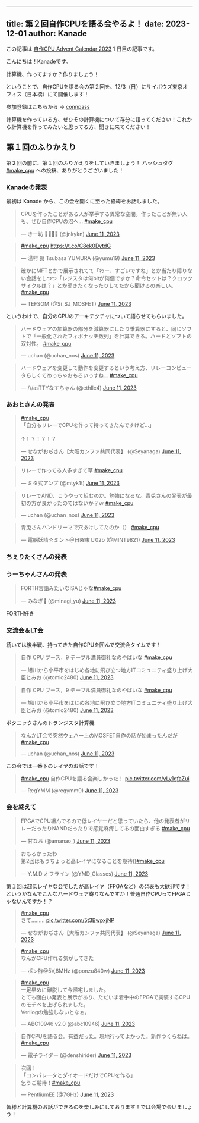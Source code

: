 
---
title: 第２回自作CPUを語る会やるよ！
date: 2023-12-01
author: Kanade
---

この記事は [自作CPU Advent Calendar 2023](https://adventar.org/calendars/8916) 1 日目の記事です。

こんにちは！Kanadeです。

計算機、作ってますか？作りましょう！

ということで、自作CPUを語る会の第２回を、12/3（日）にサイボウズ東京オフィス（日本橋）にて開催します！

参加登録はこちらから → [connpass](https://connpass.com/event/287012/)

計算機を作っている方、ぜひその計算機について存分に語ってください！これから計算機を作ってみたいと思ってる方、聞きに来てください！

## 第１回のふりかえり

第２回の前に、第１回のふりかえりをしていきましょう！
ハッシュタグ [#make_cpu](https://twitter.com/search?q=%23make_cpu&src=typed_query) への投稿、ありがとうございました！

### Kanadeの発表

最初は Kanade から、この会を開くに至った経緯をお話しました。

<blockquote class="twitter-tweet"><p lang="ja" dir="ltr">CPUを作ったことがある人が挙手する異常な空間。作ったことが無い人も、ぜひ自作CPUの沼へ... <a href="https://twitter.com/hashtag/make_cpu?src=hash&amp;ref_src=twsrc%5Etfw">#make_cpu</a></p>&mdash; きー坊 💉💉💉💉 (@jnkykn) <a href="https://twitter.com/jnkykn/status/1667747695195484160?ref_src=twsrc%5Etfw">June 11, 2023</a></blockquote> <script async src="https://platform.twitter.com/widgets.js" charset="utf-8"></script>

<blockquote class="twitter-tweet"><p lang="qht" dir="ltr"><a href="https://twitter.com/hashtag/make_cpu?src=hash&amp;ref_src=twsrc%5Etfw">#make_cpu</a> <a href="https://t.co/C8ek0DytdG">https://t.co/C8ek0DytdG</a></p>&mdash; 湯村 翼 Tsubasa YUMURA (@yumu19) <a href="https://twitter.com/yumu19/status/1667750446075879424?ref_src=twsrc%5Etfw">June 11, 2023</a></blockquote> <script async src="https://platform.twitter.com/widgets.js" charset="utf-8"></script>

<blockquote class="twitter-tweet"><p lang="ja" dir="ltr">確かにMFTとかで展示されてて「わー、すごいですね」とか当たり障りない会話をしつつ「レジスタは何bitが何個ですか？命令セットは？クロックサイクルは？」とか聞きたくなったりしてたから聞けるの楽しい。<a href="https://twitter.com/hashtag/make_cpu?src=hash&amp;ref_src=twsrc%5Etfw">#make_cpu</a></p>&mdash; TEFSOM (@Si_SJ_MOSFET) <a href="https://twitter.com/Si_SJ_MOSFET/status/1667751061363503105?ref_src=twsrc%5Etfw">June 11, 2023</a></blockquote> <script async src="https://platform.twitter.com/widgets.js" charset="utf-8"></script>

というわけで、自分のCPUのアーキテクチャについて語らせてもらいました。

<blockquote class="twitter-tweet"><p lang="ja" dir="ltr">ハードウェアの加算器の部分を減算器にしたり乗算器にすると、同じソフトで「一般化されたフィボナッチ数列」を計算できる。ハードとソフトの双対性。 <a href="https://twitter.com/hashtag/make_cpu?src=hash&amp;ref_src=twsrc%5Etfw">#make_cpu</a></p>&mdash; uchan (@uchan_nos) <a href="https://twitter.com/uchan_nos/status/1667751717474291712?ref_src=twsrc%5Etfw">June 11, 2023</a></blockquote> <script async src="https://platform.twitter.com/widgets.js" charset="utf-8"></script>

<blockquote class="twitter-tweet"><p lang="ja" dir="ltr">ハードウェアを変更して動作を変更するという考え方、リレーコンピュータらしくてめっちゃおもろいっすね... <a href="https://twitter.com/hashtag/make_cpu?src=hash&amp;ref_src=twsrc%5Etfw">#make_cpu</a></p>&mdash; /\/asTTYなすちゃん (@ethllc4) <a href="https://twitter.com/ethllc4/status/1667752205666099208?ref_src=twsrc%5Etfw">June 11, 2023</a></blockquote> <script async src="https://platform.twitter.com/widgets.js" charset="utf-8"></script>

### あおとさんの発表

<blockquote class="twitter-tweet"><p lang="ja" dir="ltr"><a href="https://twitter.com/hashtag/make_cpu?src=hash&amp;ref_src=twsrc%5Etfw">#make_cpu</a><br>「自分もリレーでCPUを作って持ってきたんですけど…」<br><br>↑！？！？！？</p>&mdash; せながおぢさん【大阪カンファ共同代表】 (@Seyanaga) <a href="https://twitter.com/Seyanaga/status/1667754186380034048?ref_src=twsrc%5Etfw">June 11, 2023</a></blockquote> <script async src="https://platform.twitter.com/widgets.js" charset="utf-8"></script>

<blockquote class="twitter-tweet"><p lang="ja" dir="ltr">リレーで作ってる人多すぎて草 <a href="https://twitter.com/hashtag/make_cpu?src=hash&amp;ref_src=twsrc%5Etfw">#make_cpu</a></p>&mdash; ミタ式アンプ (@mtyk1t) <a href="https://twitter.com/mtyk1t/status/1667754596335521793?ref_src=twsrc%5Etfw">June 11, 2023</a></blockquote> <script async src="https://platform.twitter.com/widgets.js" charset="utf-8"></script>

<blockquote class="twitter-tweet"><p lang="ja" dir="ltr">リレーでAND、こうやって組むのか。勉強になるな。青兎さんの発表が最初の方が良かったのではないか？ｗ <a href="https://twitter.com/hashtag/make_cpu?src=hash&amp;ref_src=twsrc%5Etfw">#make_cpu</a></p>&mdash; uchan (@uchan_nos) <a href="https://twitter.com/uchan_nos/status/1667764247412240384?ref_src=twsrc%5Etfw">June 11, 2023</a></blockquote> <script async src="https://platform.twitter.com/widgets.js" charset="utf-8"></script>

<blockquote class="twitter-tweet"><p lang="ja" dir="ltr">青兎さんハンドリーマで穴あけしてたのか（） <a href="https://twitter.com/hashtag/make_cpu?src=hash&amp;ref_src=twsrc%5Etfw">#make_cpu</a></p>&mdash; 電脳妖精☆ミント＠日曜東Ｕ02b (@MINT9821) <a href="https://twitter.com/MINT9821/status/1667766421462581249?ref_src=twsrc%5Etfw">June 11, 2023</a></blockquote> <script async src="https://platform.twitter.com/widgets.js" charset="utf-8"></script>

### ちぇりたくさんの発表

### うーちゃんさんの発表

<blockquote class="twitter-tweet"><p lang="ja" dir="ltr">FORTH言語みたいなISAじゃな<a href="https://twitter.com/hashtag/make_cpu?src=hash&amp;ref_src=twsrc%5Etfw">#make_cpu</a></p>&mdash; みなぎ🌱 (@minagi_yu) <a href="https://twitter.com/minagi_yu/status/1667769804630147072?ref_src=twsrc%5Etfw">June 11, 2023</a></blockquote> <script async src="https://platform.twitter.com/widgets.js" charset="utf-8"></script>

FORTH好き

### 交流会＆LT会

続いては後半戦、持ってきた自作CPUを囲んで交流会タイムです！

<blockquote class="twitter-tweet"><p lang="ja" dir="ltr">自作 CPU ブース，9 テーブル満員御礼なのやばいな <a href="https://twitter.com/hashtag/make_cpu?src=hash&amp;ref_src=twsrc%5Etfw">#make_cpu</a></p>&mdash; 旭川から小平市をはじめ各地に飛び立つ地方ITコミュニティ盛り上げ大臣とみお (@tomio2480) <a href="https://twitter.com/tomio2480/status/1667775413840650240?ref_src=twsrc%5Etfw">June 11, 2023</a></blockquote> <script async src="https://platform.twitter.com/widgets.js" charset="utf-8"></script>

<blockquote class="twitter-tweet"><p lang="ja" dir="ltr">自作 CPU ブース，9 テーブル満員御礼なのやばいな <a href="https://twitter.com/hashtag/make_cpu?src=hash&amp;ref_src=twsrc%5Etfw">#make_cpu</a></p>&mdash; 旭川から小平市をはじめ各地に飛び立つ地方ITコミュニティ盛り上げ大臣とみお (@tomio2480) <a href="https://twitter.com/tomio2480/status/1667775413840650240?ref_src=twsrc%5Etfw">June 11, 2023</a></blockquote> <script async src="https://platform.twitter.com/widgets.js" charset="utf-8"></script>

ボタニックさんのトランジスタ計算機

<blockquote class="twitter-tweet"><p lang="ja" dir="ltr">なんかLT会で突然ウェハー上のMOSFET自作の話が始まったんだが <a href="https://twitter.com/hashtag/make_cpu?src=hash&amp;ref_src=twsrc%5Etfw">#make_cpu</a></p>&mdash; uchan (@uchan_nos) <a href="https://twitter.com/uchan_nos/status/1667787754229608449?ref_src=twsrc%5Etfw">June 11, 2023</a></blockquote> <script async src="https://platform.twitter.com/widgets.js" charset="utf-8"></script>

この会では一番下のレイヤのお話です！

<blockquote class="twitter-tweet"><p lang="ja" dir="ltr"><a href="https://twitter.com/hashtag/make_cpu?src=hash&amp;ref_src=twsrc%5Etfw">#make_cpu</a> 自作CPUを語る会楽しかった！ <a href="https://t.co/yLy1gfaZui">pic.twitter.com/yLy1gfaZui</a></p>&mdash; RegYMM (@regymm0) <a href="https://twitter.com/regymm0/status/1667849396145524736?ref_src=twsrc%5Etfw">June 11, 2023</a></blockquote> <script async src="https://platform.twitter.com/widgets.js" charset="utf-8"></script>

### 会を終えて

<blockquote class="twitter-tweet"><p lang="ja" dir="ltr">FPGAでCPU組んでるので低レイヤーだと思っていたら、他の発表者がリレーだったりNANDだったりで感覚麻痺してるの面白すぎる <a href="https://twitter.com/hashtag/make_cpu?src=hash&amp;ref_src=twsrc%5Etfw">#make_cpu</a></p>&mdash; 甘なお (@amanao_) <a href="https://twitter.com/amanao_/status/1667767990748860417?ref_src=twsrc%5Etfw">June 11, 2023</a></blockquote> <script async src="https://platform.twitter.com/widgets.js" charset="utf-8"></script>

<blockquote class="twitter-tweet"><p lang="ja" dir="ltr">おもろかったわ<br>第2回はもうちょっと高レイヤになることを期待()<a href="https://twitter.com/hashtag/make_cpu?src=hash&amp;ref_src=twsrc%5Etfw">#make_cpu</a></p>&mdash; Y.M.D オフライン (@YMD_Glasses) <a href="https://twitter.com/YMD_Glasses/status/1667849437245505542?ref_src=twsrc%5Etfw">June 11, 2023</a></blockquote> <script async src="https://platform.twitter.com/widgets.js" charset="utf-8"></script>

第１回は超低レイヤな会でしたが高レイヤ（FPGAなど）の発表も大歓迎です！というかなんでこんなハードウェア寄りなんですか！普通自作CPUってFPGAじゃないんですか！？

<blockquote class="twitter-tweet"><p lang="ja" dir="ltr"><a href="https://twitter.com/hashtag/make_cpu?src=hash&amp;ref_src=twsrc%5Etfw">#make_cpu</a><br>さて……… <a href="https://t.co/5t3BwpxjNP">pic.twitter.com/5t3BwpxjNP</a></p>&mdash; せながおぢさん【大阪カンファ共同代表】 (@Seyanaga) <a href="https://twitter.com/Seyanaga/status/1667799531742990336?ref_src=twsrc%5Etfw">June 11, 2023</a></blockquote> <script async src="https://platform.twitter.com/widgets.js" charset="utf-8"></script>

<blockquote class="twitter-tweet"><p lang="ja" dir="ltr"><a href="https://twitter.com/hashtag/make_cpu?src=hash&amp;ref_src=twsrc%5Etfw">#make_cpu</a><br>なんかCPU作れる気がしてきた</p>&mdash; ポン酢@5V,8MHz (@ponzu840w) <a href="https://twitter.com/ponzu840w/status/1667818127177191425?ref_src=twsrc%5Etfw">June 11, 2023</a></blockquote> <script async src="https://platform.twitter.com/widgets.js" charset="utf-8"></script>

<blockquote class="twitter-tweet"><p lang="ja" dir="ltr"><a href="https://twitter.com/hashtag/make_cpu?src=hash&amp;ref_src=twsrc%5Etfw">#make_cpu</a> <br>一足早めに離脱して今帰宅しました。<br>とても面白い発表と展示があり、ただいま着手中のFPGAで実装するCPUのモチベを上げられました。<br>Verilogの勉強しないとなぁ。</p>&mdash; ABC10946 v2.0 (@abc10946) <a href="https://twitter.com/abc10946/status/1667819439885287424?ref_src=twsrc%5Etfw">June 11, 2023</a></blockquote> <script async src="https://platform.twitter.com/widgets.js" charset="utf-8"></script>

<blockquote class="twitter-tweet"><p lang="ja" dir="ltr">自作CPUを語る会。有益だった。現地行ってよかった。新作つくらねば。<a href="https://twitter.com/hashtag/make_cpu?src=hash&amp;ref_src=twsrc%5Etfw">#make_cpu</a></p>&mdash; 電子ライダー (@denshirider) <a href="https://twitter.com/denshirider/status/1667825530157289472?ref_src=twsrc%5Etfw">June 11, 2023</a></blockquote> <script async src="https://platform.twitter.com/widgets.js" charset="utf-8"></script>

<blockquote class="twitter-tweet"><p lang="ja" dir="ltr">次回！<br>「コンパレータとダイオードだけでCPUを作る」<br>乞うご期待！<a href="https://twitter.com/hashtag/make_cpu?src=hash&amp;ref_src=twsrc%5Etfw">#make_cpu</a></p>&mdash; PentliumEE (@7GHz) <a href="https://twitter.com/7GHz/status/1667868730871910400?ref_src=twsrc%5Etfw">June 11, 2023</a></blockquote> <script async src="https://platform.twitter.com/widgets.js" charset="utf-8"></script>

皆様と計算機のお話ができるのを楽しみにしております！では会場で会いましょう！
